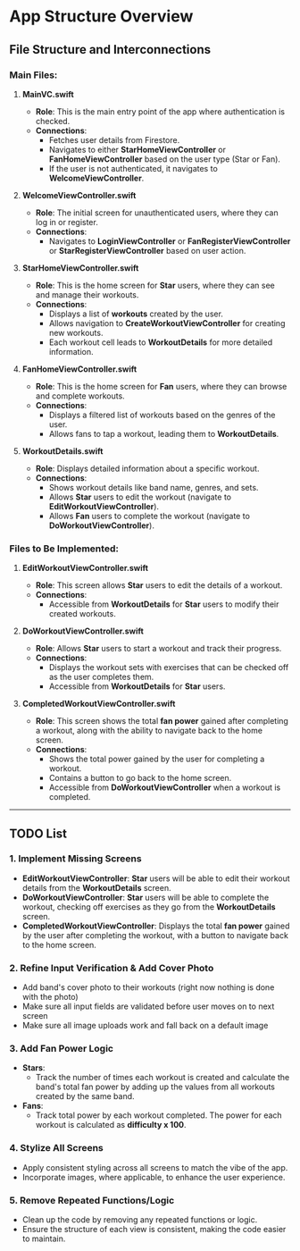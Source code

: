 
# App Structure Overview

## File Structure and Interconnections

### Main Files:
1. **MainVC.swift**  
   - **Role**: This is the main entry point of the app where authentication is checked.  
   - **Connections**:  
     - Fetches user details from Firestore.  
     - Navigates to either **StarHomeViewController** or **FanHomeViewController** based on the user type (Star or Fan).
     - If the user is not authenticated, it navigates to **WelcomeViewController**.

2. **WelcomeViewController.swift**  
   - **Role**: The initial screen for unauthenticated users, where they can log in or register.  
   - **Connections**:  
     - Navigates to **LoginViewController** or **FanRegisterViewController** or **StarRegisterViewController** based on user action.

3. **StarHomeViewController.swift**  
   - **Role**: This is the home screen for **Star** users, where they can see and manage their workouts.  
   - **Connections**:  
     - Displays a list of **workouts** created by the user.  
     - Allows navigation to **CreateWorkoutViewController** for creating new workouts.  
     - Each workout cell leads to **WorkoutDetails** for more detailed information.

4. **FanHomeViewController.swift**  
   - **Role**: This is the home screen for **Fan** users, where they can browse and complete workouts.  
   - **Connections**:  
     - Displays a filtered list of workouts based on the genres of the user.  
     - Allows fans to tap a workout, leading them to **WorkoutDetails**.

5. **WorkoutDetails.swift**  
   - **Role**: Displays detailed information about a specific workout.  
   - **Connections**:  
     - Shows workout details like band name, genres, and sets.  
     - Allows **Star** users to edit the workout (navigate to **EditWorkoutViewController**).  
     - Allows **Fan** users to complete the workout (navigate to **DoWorkoutViewController**).

### Files to Be Implemented:

1. **EditWorkoutViewController.swift**  
   - **Role**: This screen allows **Star** users to edit the details of a workout.  
   - **Connections**:  
     - Accessible from **WorkoutDetails** for **Star** users to modify their created workouts.

2. **DoWorkoutViewController.swift**  
   - **Role**: Allows **Star** users to start a workout and track their progress.  
   - **Connections**:  
     - Displays the workout sets with exercises that can be checked off as the user completes them.  
     - Accessible from **WorkoutDetails** for **Star** users.

3. **CompletedWorkoutViewController.swift**  
   - **Role**: This screen shows the total **fan power** gained after completing a workout, along with the ability to navigate back to the home screen.  
   - **Connections**:  
     - Shows the total power gained by the user for completing a workout.  
     - Contains a button to go back to the home screen.  
     - Accessible from **DoWorkoutViewController** when a workout is completed.

---

## TODO List

### 1. **Implement Missing Screens**
   - **EditWorkoutViewController**: **Star** users will be able to edit their workout details from the **WorkoutDetails** screen.
   - **DoWorkoutViewController**: **Star** users will be able to complete the workout, checking off exercises as they go from the **WorkoutDetails** screen.
   - **CompletedWorkoutViewController**: Displays the total **fan power** gained by the user after completing the workout, with a button to navigate back to the home screen.
   
### 2. **Refine Input Verification & Add Cover Photo**
   - Add band's cover photo to their workouts (right now nothing is done with the photo)
   - Make sure all input fields are validated before user moves on to next screen
   - Make sure all image uploads work and fall back on a default image

### 3. **Add Fan Power Logic**
   - **Stars**:  
     - Track the number of times each workout is created and calculate the band's total fan power by adding up the values from all workouts created by the same band.
   - **Fans**:  
     - Track total power by each workout completed. The power for each workout is calculated as **difficulty x 100**.
   
### 4. **Stylize All Screens**
   - Apply consistent styling across all screens to match the vibe of the app.  
   - Incorporate images, where applicable, to enhance the user experience.

### 5. **Remove Repeated Functions/Logic**
   - Clean up the code by removing any repeated functions or logic.  
   - Ensure the structure of each view is consistent, making the code easier to maintain.
